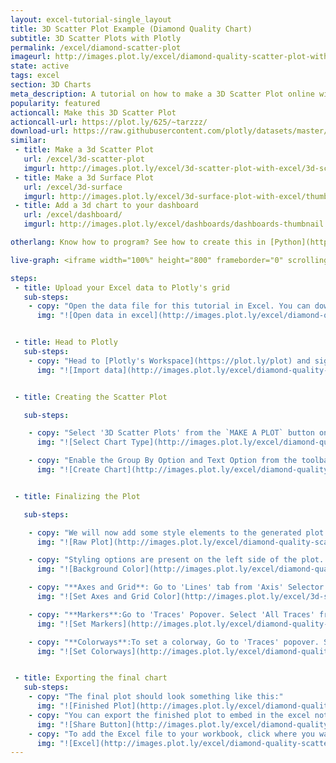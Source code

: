 ```yaml
---
layout: excel-tutorial-single_layout 
title: 3D Scatter Plot Example (Diamond Quality Chart)
subtitle: 3D Scatter Plots with Plotly
permalink: /excel/diamond-scatter-plot
imageurl: http://images.plot.ly/excel/diamond-quality-scatter-plot-with-excel/thumb-diamond-quality-scatter-plot-with-excel.png
state: active
tags: excel
section: 3D Charts
meta_description: A tutorial on how to make a 3D Scatter Plot online with Excel.
popularity: featured
actioncall: Make this 3D Scatter Plot
actioncall-url: https://plot.ly/625/~tarzzz/
download-url: https://raw.githubusercontent.com/plotly/datasets/master/diamonds_short.csv.zip
similar:
 - title: Make a 3d Scatter Plot
   url: /excel/3d-scatter-plot
   imgurl: http://images.plot.ly/excel/3d-scatter-plot-with-excel/3d-scatter-thumb.png
 - title: Make a 3d Surface Plot
   url: /excel/3d-surface
   imgurl: http://images.plot.ly/excel/3d-surface-plot-with-excel/thumb-surface-plot-with-excel.png
 - title: Add a 3d chart to your dashboard
   url: /excel/dashboard/
   imgurl: http://images.plot.ly/excel/dashboards/dashboards-thumbnail.png

otherlang: Know how to program? See how to create this in [Python](https://plot.ly/python/3d-scatter-plots/) or [R](https://plot.ly/r/3d-scatter-plots/).

live-graph: <iframe width="100%" height="800" frameborder="0" scrolling="no" src="https://plot.ly/~tarzzz/638.embed"></iframe>

steps:
 - title: Upload your Excel data to Plotly's grid
   sub-steps:
    - copy: "Open the data file for this tutorial in Excel. You can download the file here in [CSV format](https://raw.githubusercontent.com/plotly/datasets/master/diamonds_short.csv)"
      img: "![Open data in excel](http://images.plot.ly/excel/diamond-quality-scatter-plot-with-excel/open-data-in-excel.png)"


 - title: Head to Plotly
   sub-steps:
    - copy: "Head to [Plotly's Workspace](https://plot.ly/plot) and sign into your free Plotly account. Go to 'Import', click 'Upload a file', then choose your Excel file to upload. Your Excel file will now open in Plotly's grid. For more about Plotly's grid, see [this tutorial](/add-data-to-the-plotly-grid/)"
      img: "![Import data](http://images.plot.ly/excel/diamond-quality-scatter-plot-with-excel/import-data-diamond-quality-scatter-plot.png)"


 - title: Creating the Scatter Plot

   sub-steps:

    - copy: "Select '3D Scatter Plots' from the `MAKE A PLOT` button on menu bar."
      img: "![Select Chart Type](http://images.plot.ly/excel/diamond-quality-scatter-plot-with-excel/select-scatter-plot-from-menu.png)"

    - copy: "Enable the Group By Option and Text Option from the toolbar, and select the headers as shown in the figure. Finally click on Plot Button to generate the plot"
      img: "![Create Chart](http://images.plot.ly/excel/diamond-quality-scatter-plot-with-excel/create-chart.png)"


 - title: Finalizing the Plot

   sub-steps:

    - copy: "We will now add some style elements to the generated plot."
      img: "![Raw Plot](http://images.plot.ly/excel/diamond-quality-scatter-plot-with-excel/raw-scatter-plot.png)"

    - copy: "Styling options are present on the left side of the plot. To set the **background color**, (1) Click on the 'Axis' selector on the options menu on the left side of the plot, (2) Click on the 'Lines' tab from the pop-up, (3) Set 'Background' to 'On', and (4) Select background color from the color pallete."
      img: "![Background Color](http://images.plot.ly/excel/diamond-quality-scatter-plot-with-excel/set-background.png)"

    - copy: "**Axes and Grid**: Go to 'Lines' tab from 'Axis' Selector. (1) Set Grid Lines to 'On' and select white color from pop-up, (2) Set Zero Lines to 'On' and select white color from pop-up"
      img: "![Set Axes and Grid Color](http://images.plot.ly/excel/3d-scatter-plot-with-excel/set-axis-color.png)"

    - copy: "**Markers**:Go to 'Traces' Popover. Select 'All Traces' from the dropdown, Select '8' from the 'Marker' option."
      img: "![Set Markers](http://images.plot.ly/excel/diamond-quality-scatter-plot-with-excel/set-marker-size.png)"

    - copy: "**Colorways**:To set a colorway, Go to 'Traces' popover. Select 'All Traces' from the dropdown, and select 'Blues' colorway from the 'Marker Color Pallete' option:"
      img: "![Set Colorways](http://images.plot.ly/excel/diamond-quality-scatter-plot-with-excel/set-colorways.png)"


 - title: Exporting the final chart
   sub-steps:
    - copy: "The final plot should look something like this:"
      img: "![Finished Plot](http://images.plot.ly/excel/diamond-quality-scatter-plot-with-excel/thumb-diamond-quality-scatter-plot-with-excel.png)"
    - copy: "You can export the finished plot to embed in the excel notebook. We also recommend adding the Plotly link to the excel for easy access to the interactive version. To get the link to the chart, click on the 'Share' button. To export the chart, as an image, click on 'EXPORT' button on the toolbar."
      img: "![Share Button](http://images.plot.ly/excel/diamond-quality-scatter-plot-with-excel/export-3d-scatter-chart.png)"
    - copy: "To add the Excel file to your workbook, click where you want to insert the picture inside Excel. On the INSERT tab inside Excel, click PICTURE. Locate the Plotly graph image that you downloaded and then double-click it:"
      img: "![Excel](http://images.plot.ly/excel/diamond-quality-scatter-plot-with-excel/excel-diamond-quality-scatter-plot.png)"
---
```

